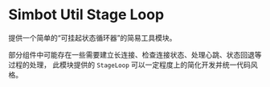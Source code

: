 # Simbot Util Stage Loop

提供一个简单的“可挂起状态循环器”的简易工具模块。

部分组件中可能存在一些需要建立长连接、检查连接状态、处理心跳、状态回退等过程的处理，
此模块提供的 `StageLoop` 可以一定程度上的简化开发并统一代码风格。
